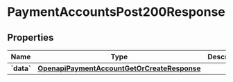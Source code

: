 
# PaymentAccountsPost200Response

## Properties
Name | Type | Description | Notes
------------ | ------------- | ------------- | -------------
**&#x60;data&#x60;** | [**OpenapiPaymentAccountGetOrCreateResponse**](OpenapiPaymentAccountGetOrCreateResponse.md) |  |  [optional]



